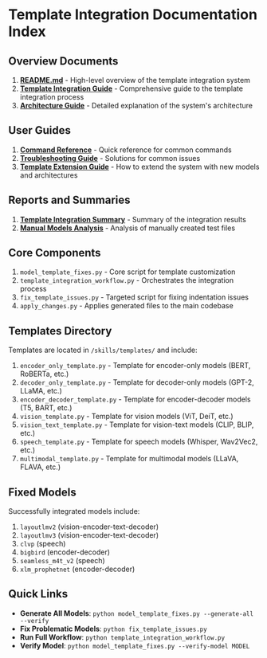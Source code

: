 # Template Integration Documentation Index

## Overview Documents

1. [**README.md**](README.md) - High-level overview of the template integration system
2. [**Template Integration Guide**](TEMPLATE_INTEGRATION_GUIDE.md) - Comprehensive guide to the template integration process
3. [**Architecture Guide**](ARCHITECTURE_GUIDE.md) - Detailed explanation of the system's architecture

## User Guides

1. [**Command Reference**](COMMAND_REFERENCE.md) - Quick reference for common commands
2. [**Troubleshooting Guide**](TROUBLESHOOTING.md) - Solutions for common issues
3. [**Template Extension Guide**](TEMPLATE_EXTENSION_GUIDE.md) - How to extend the system with new models and architectures

## Reports and Summaries

1. [**Template Integration Summary**](template_integration_summary.md) - Summary of the integration results
2. [**Manual Models Analysis**](manual_models_analysis.md) - Analysis of manually created test files

## Core Components

1. `model_template_fixes.py` - Core script for template customization
2. `template_integration_workflow.py` - Orchestrates the integration process
3. `fix_template_issues.py` - Targeted script for fixing indentation issues
4. `apply_changes.py` - Applies generated files to the main codebase

## Templates Directory

Templates are located in `/skills/templates/` and include:

1. `encoder_only_template.py` - Template for encoder-only models (BERT, RoBERTa, etc.)
2. `decoder_only_template.py` - Template for decoder-only models (GPT-2, LLaMA, etc.)
3. `encoder_decoder_template.py` - Template for encoder-decoder models (T5, BART, etc.)
4. `vision_template.py` - Template for vision models (ViT, DeiT, etc.)
5. `vision_text_template.py` - Template for vision-text models (CLIP, BLIP, etc.)
6. `speech_template.py` - Template for speech models (Whisper, Wav2Vec2, etc.)
7. `multimodal_template.py` - Template for multimodal models (LLaVA, FLAVA, etc.)

## Fixed Models

Successfully integrated models include:

1. `layoutlmv2` (vision-encoder-text-decoder)
2. `layoutlmv3` (vision-encoder-text-decoder)
3. `clvp` (speech)
4. `bigbird` (encoder-decoder)
5. `seamless_m4t_v2` (speech)
6. `xlm_prophetnet` (encoder-decoder)

## Quick Links

- **Generate All Models**: `python model_template_fixes.py --generate-all --verify`
- **Fix Problematic Models**: `python fix_template_issues.py`
- **Run Full Workflow**: `python template_integration_workflow.py`
- **Verify Model**: `python model_template_fixes.py --verify-model MODEL`